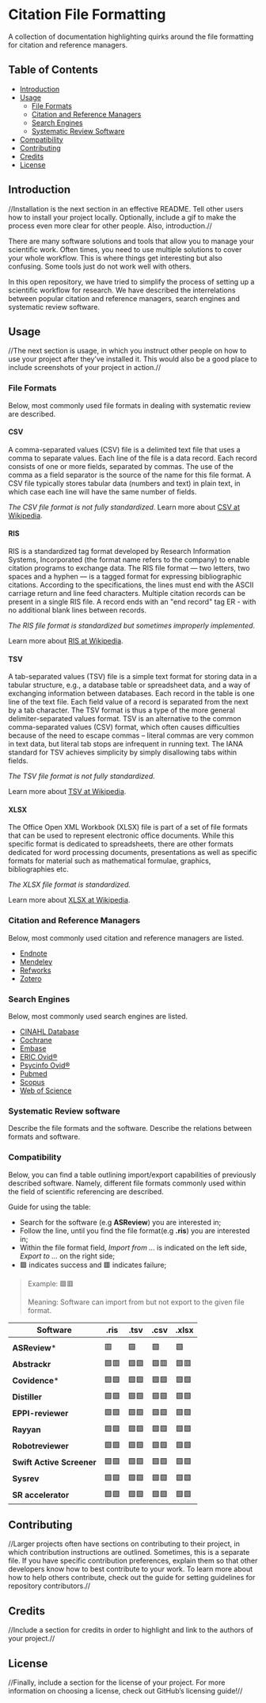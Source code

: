 # Citation File Formatting
A collection of documentation highlighting quirks around the file formatting for citation and reference managers.

## Table of Contents
* [Introduction](#introduction)
* [Usage](#usage)
  * [File Formats](#file-formats)
  * [Citation and Reference Managers](#citation-and-reference-managers)
  * [Search Engines](#search-engines)
  * [Systematic Review Software](#systematic-review-software)
* [Compatibility](#compatibility)
* [Contributing](#contributing)
* [Credits](#credits)
* [License](#license)

## Introduction
//Installation is the next section in an effective README. Tell other users how to install your project locally. Optionally, include a gif to make the process even more clear for other people.
Also, introduction.//

There are many software solutions and tools that allow you to manage your scientific work. Often times, you need to use multiple solutions to cover your whole workflow. This is where things get interesting but also confusing. Some tools just do not work well with others.

In this open repository, we have tried to simplify the process of setting up a scientific workflow for research. We have described the interrelations between popular citation and reference managers, search engines and systematic review software.

## Usage
//The next section is usage, in which you instruct other people on how to use your project after they’ve installed it. This would also be a good place to include screenshots of your project in action.//

### File Formats
Below, most commonly used file formats in dealing with systematic review are described.

#### CSV
A comma-separated values (CSV) file is a delimited text file that uses a comma to separate values. Each line of the file is a data record. Each record consists of one or more fields, separated by commas. The use of the comma as a field separator is the source of the name for this file format. A CSV file typically stores tabular data (numbers and text) in plain text, in which case each line will have the same number of fields.

*The CSV file format is not fully standardized.*
Learn more about [CSV at Wikipedia](https://en.wikipedia.org/wiki/Comma-separated_values).

#### RIS
RIS is a standardized tag format developed by Research Information Systems, Incorporated (the format name refers to the company) to enable citation programs to exchange data. The RIS file format — two letters, two spaces and a hyphen — is a tagged format for expressing bibliographic citations. According to the specifications, the lines must end with the ASCII carriage return and line feed characters. Multiple citation records can be present in a single RIS file. A record ends with an "end record" tag ER - with no additional blank lines between records.

*The RIS file format is standardized but sometimes improperly implemented.*

Learn more about [RIS at Wikipedia](https://en.wikipedia.org/wiki/RIS_(file_format)).

#### TSV
A tab-separated values (TSV) file is a simple text format for storing data in a tabular structure, e.g., a database table or spreadsheet data, and a way of exchanging information between databases. Each record in the table is one line of the text file. Each field value of a record is separated from the next by a tab character. The TSV format is thus a type of the more general delimiter-separated values format.
TSV is an alternative to the common comma-separated values (CSV) format, which often causes difficulties because of the need to escape commas – literal commas are very common in text data, but literal tab stops are infrequent in running text. The IANA standard for TSV achieves simplicity by simply disallowing tabs within fields.

*The TSV file format is not fully standardized.*

Learn more about [TSV at Wikipedia](https://en.wikipedia.org/wiki/Tab-separated_values).

#### XLSX
The Office Open XML Workbook (XLSX) file is part of a set of file formats that can be used to represent electronic office documents. While this specific format is dedicated to spreadsheets, there are other formats dedicated for word processing documents, presentations as well as specific formats for material such as mathematical formulae, graphics, bibliographies etc.

*The XLSX file format is standardized.*

Learn more about [XLSX at Wikipedia](https://en.wikipedia.org/wiki/Office_Open_XML).

### Citation and Reference Managers
Below, most commonly used citation and reference managers are listed.

- [Endnote](https://endnote.com)
- [Mendeley](https://www.mendeley.com)
- [Refworks](https://www.refworks.com/)
- [Zotero](https://www.zotero.org)

### Search Engines
Below, most commonly used search engines are listed.

- [CINAHL Database](https://guides.library.uab.edu/CINAHL)
- [Cochrane](https://www.cochrane.org/search/)
- [Embase](https://www.embase.com)
- [ERIC Ovid®](https://www.wolterskluwer.com/en/solutions/ovid/85)
- [Psycinfo Ovid®](https://www.wolterskluwer.com/en/solutions/ovid/139)
- [Pubmed](https://pubmed.ncbi.nlm.nih.gov)
- [Scopus](https://www.scopusjournals.com)
- [Web of Science](https://apps.webofknowledge.com/)

### Systematic Review software
Describe the file formats and the software.
Describe the relations between formats and software.

### Compatibility
Below, you can find a table outlining import/export capabilities of previously described software. Namely, different file formats commonly used within the field of scientific referencing are described.

Guide for using the table:
* Search for the software (e.g **ASReview**) you are interested in;
* Follow the line, until you find the file format(e.g **.ris**) you are interested in;
* Within the file format field, *Import from ...* is indicated on the left side, *Export to ...* on the right side;
* :green_square: indicates success and :red_square: indicates failure;

> Example: :green_square::red_square:
> 
> Meaning: Software can import from but not export to the given file format.

 | Software                | **.ris**  | **.tsv** | **.csv** | **.xlsx**|
 | --- | --- | --- | --- | --- |
 |                         |           |          |          |          |
 | **ASReview**\*          | :red_square: | :green_square: | :green_square: | :green_square: |
 | **Abstrackr**           | :green_square::red_square:   | :green_square::green_square: | :green_square::red_square:   | :green_square::red_square:   |
 | **Covidence**\*         | :green_square::green_square: | :green_square::green_square: | :green_square::green_square: | :green_square::green_square: |
 | **Distiller**           | :green_square::green_square: | :green_square::green_square: | :green_square::green_square: | :green_square::green_square: |
 |**EPPI-reviewer**        | :green_square::green_square: | :green_square::green_square: | :green_square::green_square: | :green_square::green_square: |
 | **Rayyan**              | :green_square::green_square: | :green_square::green_square: | :green_square::green_square: | :green_square::green_square: |
 |**Robotreviewer**        | :green_square::green_square: | :green_square::green_square: | :green_square::green_square: | :green_square::green_square: |
 |**Swift Active Screener**| :green_square::green_square: | :green_square::green_square: | :green_square::green_square: | :green_square::green_square: |
 |**Sysrev**               | :green_square::green_square: | :green_square::green_square: | :green_square::green_square: | :green_square::green_square: |
 |**SR accelerator**       | :green_square::green_square: | :green_square::green_square: | :green_square::green_square: | :green_square::green_square: |

## Contributing
//Larger projects often have sections on contributing to their project, in which contribution instructions are outlined. Sometimes, this is a separate file. If you have specific contribution preferences, explain them so that other developers know how to best contribute to your work. To learn more about how to help others contribute, check out the guide for setting guidelines for repository contributors.//

## Credits
//Include a section for credits in order to highlight and link to the authors of your project.//

## License
//Finally, include a section for the license of your project. For more information on choosing a license, check out GitHub’s licensing guide!//

